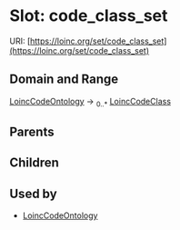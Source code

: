 
# Slot: code_class_set




URI: [https://loinc.org/set/code_class_set](https://loinc.org/set/code_class_set)


## Domain and Range

[LoincCodeOntology](LoincCodeOntology.md) &#8594;  <sub>0..\*</sub> [LoincCodeClass](LoincCodeClass.md)

## Parents


## Children


## Used by

 * [LoincCodeOntology](LoincCodeOntology.md)

